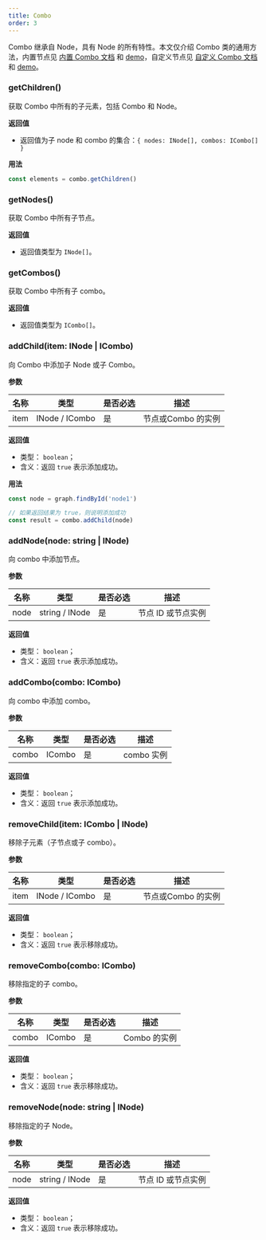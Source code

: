 ```yaml
---
title: Combo
order: 3
---
```


Combo 继承自 Node，具有 Node 的所有特性。本文仅介绍 Combo 类的通用方法，内置节点见 [内置 Combo 文档](/zh/docs/manual/middle/elements/combos/defaultCombo) 和 [demo](/zh/examples/item/defaultCombos)，自定义节点见 [自定义 Combo 文档](/zh/docs/manual/advanced/custom-combo) 和 [demo](/zh/examples/item/customCombo)。

### getChildren()
获取 Combo 中所有的子元素，包括 Combo 和 Node。

**返回值**

- 返回值为子 node 和 combo 的集合：`{ nodes: INode[], combos: ICombo[] }`


**用法**

```javascript
const elements = combo.getChildren()
```


### getNodes()
获取 Combo 中所有子节点。

**返回值**

- 返回值类型为 `INode[]`。


### getCombos()
获取 Combo 中所有子 combo。

**返回值**

- 返回值类型为 `ICombo[]`。


### addChild(item: INode | ICombo)
向 Combo 中添加子 Node 或子 Combo。

**参数**

| 名称 | 类型 | 是否必选 | 描述 |
| --- | --- | --- | --- |
| item | INode / ICombo | 是 | 节点或Combo 的实例 |


**返回值**

- 类型： `boolean`；
- 含义：返回 `true` 表示添加成功。


**用法**

```javascript
const node = graph.findById('node1')

// 如果返回结果为 true，则说明添加成功
const result = combo.addChild(node)
```


### addNode(node: string | INode)
向 combo 中添加节点。

**参数**

| 名称 | 类型 | 是否必选 | 描述 |
| --- | --- | --- | --- |
| node | string / INode | 是 | 节点 ID 或节点实例 |


**返回值**

- 类型： `boolean`；
- 含义：返回 `true` 表示添加成功。


### addCombo(combo: ICombo)
向 combo 中添加 combo。

**参数**

| 名称 | 类型 | 是否必选 | 描述 |
| --- | --- | --- | --- |
| combo | ICombo | 是 | combo 实例 |


**返回值**

- 类型： `boolean`；
- 含义：返回 `true` 表示添加成功。


### removeChild(item: ICombo | INode)
移除子元素（子节点或子 combo）。

**参数**

| 名称 | 类型 | 是否必选 | 描述 |
| --- | --- | --- | --- |
| item | INode / ICombo | 是 | 节点或Combo 的实例 |


**返回值**

- 类型： `boolean`；
- 含义：返回 `true` 表示移除成功。


### removeCombo(combo: ICombo)
移除指定的子 combo。

**参数**

| 名称 | 类型 | 是否必选 | 描述 |
| --- | --- | --- | --- |
| combo | ICombo | 是 | Combo 的实例 |


**返回值**

- 类型： `boolean`；
- 含义：返回 `true` 表示移除成功。


### removeNode(node: string | INode)
移除指定的子 Node。

**参数**

| 名称 | 类型 | 是否必选 | 描述 |
| --- | --- | --- | --- |
| node | string / INode | 是 | 节点 ID 或节点实例 |


**返回值**

- 类型： `boolean`；
- 含义：返回 `true` 表示移除成功。
